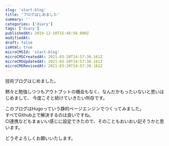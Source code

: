 ```yaml
---
slug: 'start-blog'
title: 'ブログはじめました'
summary: ''
categories: ['diary']
tags: ['diary']
publishedAt: 2019-12-10T15:48:56.000Z
modifiedAt: 
draft: false
isHtml: true
microCMSId: 'start-blog'
microCMSCreatedAt: 2021-03-20T14:57:30.161Z
microCMSUpdatedAt: 2021-03-20T14:57:30.161Z
microCMSRevisedAt: 2021-03-20T14:57:30.161Z
---
```

<p>技術ブログはじめました。</p>
<p>黙々と勉強しつつもアウトプットの機会もなく、なんだかもったいないと思いはじめまして、
今度こそと続けていきたい所存です。</p>
<p>このブログはHugoっていう静的ページエンジンでつくってみました。<br>すべてGithub上で解決するのは良いですね。<br>CI連携などもまぁいい感じに設定できたので、そのこともおいおい記そうかと思います。</p>
<p>どうぞよろしくお願いいたします。</p>

    